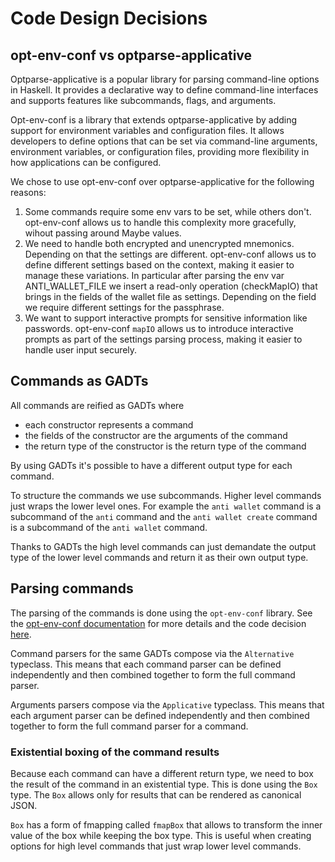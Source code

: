 # Code Design Decisions

##  opt-env-conf vs optparse-applicative

Optparse-applicative is a popular library for parsing command-line options in Haskell. It provides a declarative way to define command-line interfaces and supports features like subcommands, flags, and arguments.

Opt-env-conf is a library that extends optparse-applicative by adding support for environment variables and configuration files. It allows developers to define options that can be set via command-line arguments, environment variables, or configuration files, providing more flexibility in how applications can be configured.

We chose to use opt-env-conf over optparse-applicative for the following reasons:
1. Some commands require some env vars to be set, while others don't. opt-env-conf allows us to handle this complexity more gracefully, wihout passing around Maybe values.
2. We need to handle both encrypted and unencrypted mnemonics. Depending on that the settings are different. opt-env-conf allows us to define different settings based on the context, making it easier to manage these variations. In particular after parsing the env var ANTI_WALLET_FILE we insert a read-only operation (checkMapIO) that brings in the fields of the wallet file as settings. Depending on the field we require different settings for the passphrase.
3. We want to support interactive prompts for sensitive information like passwords. opt-env-conf `mapIO` allows us to introduce interactive prompts as part of the settings parsing process, making it easier to handle user input securely.


## Commands as GADTs

All commands are reified as GADTs where
- each constructor represents a command
- the fields of the constructor are the arguments of the command
- the return type of the constructor is the return type of the command

By using GADTs it's possible to have a different output type for each command.

To structure the commands we use subcommands. Higher level commands just wraps the lower level ones. For example the `anti wallet` command is a subcommand of the `anti` command and the `anti wallet create` command is a subcommand of the `anti wallet` command.

Thanks to GADTs the high level commands can just demandate the output type of the lower level commands and return it as their own output type.

## Parsing commands

The parsing of the commands is done using the `opt-env-conf` library. See the [opt-env-conf documentation](https://hackage.haskell.org/package/opt-env-conf) for more details and the code decision [here](./code-design-decisions.md#opt-env-conf).

Command parsers for the same GADTs compose via the `Alternative` typeclass. This means that each command parser can be defined independently and then combined together to form the full command parser.

Arguments parsers compose via the `Applicative` typeclass. This means that each argument parser can be defined independently and then combined together to form the full command parser for a command.

### Existential boxing of the command results

Because each command can have a different return type, we need to box the result of the command in an existential type. This is done using the `Box` type. The `Box` allows only for results that can be rendered as canonical JSON.

`Box` has a form of fmapping called `fmapBox` that allows to transform the inner value of the box while keeping the box type. This is useful when creating options for high level commands that just wrap lower level commands.
